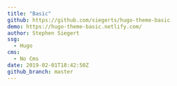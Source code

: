 ```yaml
---
title: "Basic"
github: https://github.com/siegerts/hugo-theme-basic
demo: https://hugo-theme-basic.netlify.com/
author: Stephen Siegert
ssg:
  - Hugo
cms:
  - No Cms
date: 2019-02-01T18:42:50Z
github_branch: master
---
```

